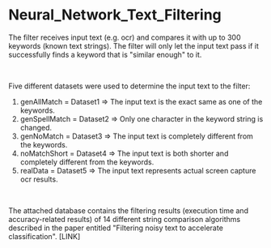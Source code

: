 # Neural_Network_Text_Filtering
The filter receives input text (e.g. ocr) and compares it with up to 300 keywords (known text strings). The filter will only let the input text pass if it successfully finds a keyword that is "similar enough" to it.

<br />

Five different datasets were used to determine the input text to the filter:
1. genAllMatch = Dataset1 => The input text is the exact same as one of the keywords. <br />
2. genSpellMatch = Dataset2 => Only one character in the keyword string is changed. <br />
3. genNoMatch = Dataset3 => The input text is completely different from the keywords. <br />
4. noMatchShort = Dataset4 => The input text is both shorter and completely different from the keywords. <br />
5. realData = Dataset5 => The input text represents actual screen capture ocr results. <br />

<br />

The attached database contains the filtering results (execution time and accuracy-related results) of 14 different string comparison algorithms described in the paper entitled "Filtering noisy text to accelerate classification". 
[LINK]
